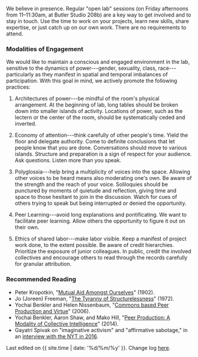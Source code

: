 We believe in presence. Regular "open lab" sessions (on Friday afternoons from
11–11:30am, at Butler Studio 208b) are a key way to get involved and to stay in
touch. Use the time to work on your projects, learn new skills, share
expertise, or just catch up on our own work. There are no requirements to
attend.

### Modalities of Engagement

We would like to maintain a conscious and engaged environment in the lab,
sensitive to the dynamics of power---gender, sexuality, class,
race---particularly as they manifest in spatial and temporal imbalances of
participation. With this goal in mind, we actively promote the following
practices:

1. Architectures of power---be mindful of the room's physical arrangement. At
the beginning of lab, long tables should be broken down into smaller islands
of activity. Locations of power, such as the lectern or the center of the
room, should be systematically ceded and inverted.

2. Economy of attention---think carefully of other people's time. Yield the
floor and delegate authority. Come to definite conclusions that let people
know that you are done. Conversations should move to various islands.
Structure and preparation is a sign of respect for your audience. Ask
questions. Listen more than you speak.

3. Polyglossia---help bring a multiplicity of voices into the space. Allowing
other voices to be heard means also moderating one's own. Be aware of the
strength and the reach of your voice. Soliloquies should be punctured by
moments of quietude and reflection, giving time and space to those hesitant to
join in the discussion. Watch for cues of others trying to speak but being
interrupted or denied the opportunity.

4. Peer Learning---avoid long explanations and pontificating. We want to
facilitate peer learning. Allow others the opportunity to figure it out on
their own.

5. Ethics of shared labor---make labor visible. Keep a manifest of project
work done, to the extent possible.  Be aware of credit hierarchies. Prioritize
the exposure of junior colleagues. In public, credit the involved collectives
and encourage others to read through the records carefully for granular
attribution.

### Recommended Reading

- Peter Kropotkin, "[Mutual Aid Amongst Ourselves][3]" (1902).
- Jo (Joreen) Freeman, "[The Tyranny of Structurelessness][2]" (1972).
- Yochai Benkler and Helen Nissenbaum, "[Commons based Peer Production and
  Virtue][4]" (2006).
- Yochai Benkler, Aaron Shaw, and Mako Hill, "[Peer Production: A Modality of
Collective Intelligence][5]" (2014).
- Gayatri Spivak on "imaginative activism" and "affirmative sabotage," in an [interview with the NYT in 2016][6].

[2]: https://web.archive.org/web/20170221193127/http://www.jofreeman.com/joreen/tyranny.htm

[3]: https://www.marxists.org/reference/archive/kropotkin-peter/1902/mutual-aid/ch07.htm

[4]: https://www.nyu.edu/projects/nissenbaum/papers/jopp_235.pdf

[5]: http://mako.cc/academic/benkler_shaw_hill-peer_production_ci.pdf

[6]: https://web.archive.org/web/20190513185445/https://www.nytimes.com/2016/07/13/opinion/when-law-is-not-justice.html?_r=0

Last edited on {{ site.time | date: '%d/%m/%y' }}. Change log
[here](https://github.com/xpmethod/xpmethod.github.io/commits/master/lab-culture.md).


